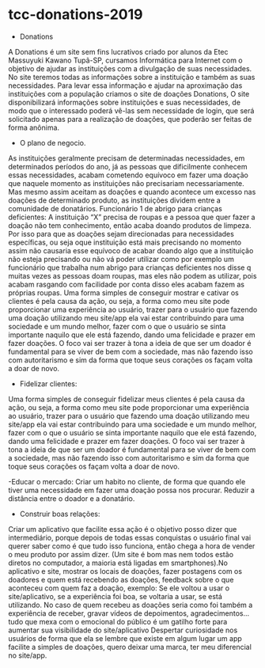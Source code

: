 # tcc-donations-2019
- Donations

A Donations é um site sem fins lucrativos criado por alunos da Etec Massuyuki Kawano Tupã-SP, cursamos Informática para Internet com o objetivo de ajudar as instituições com a divulgação de suas necessidades. No site teremos todas as informações sobre a instituição e também as suas necessidades.  Para levar essa informação e ajudar na aproximação das instituições com a população criamos o site de doações Donations, O site disponibilizará informações sobre instituições e suas necessidades, de modo que o interessado poderá vê-las sem necessidade de login, que será solicitado apenas para a realização de doações, que poderão ser feitas de forma anônima.


- O plano de negocio.

As instituições geralmente precisam de determinadas necessidades, em determinados períodos do ano, já as pessoas que dificilmente conhecem essas necessidades, acabam cometendo equívoco em fazer uma doação que naquele momento as instituições não precisariam necessariamente. Mas mesmo assim aceitam as doações e quando acontece um excesso nas doações de determinado produto, as instituições dividem entre a comunidade de donatários. 
Funcionário 1 de abrigo para crianças deficientes: A instituição “X” precisa de roupas e a pessoa que quer fazer a doação não tem conhecimento, então acaba doando produtos de limpeza. 
Por isso para que as doações sejam direcionadas para necessidades específicas, ou seja oque instituição está mais precisando no momento assim não causaria esse equívoco de acabar doando algo que a instituição não esteja precisando ou não vá poder utilizar como por exemplo um funcionário que trabalha num abrigo para crianças deficientes nos disse q muitas vezes as pessoas doam roupas, mas eles não podem as utilizar, pois acabam rasgando com facilidade por conta disso eles acabam fazem as próprias roupas.
Uma forma simples de conseguir mostrar e cativar os clientes é pela causa da ação, ou seja, a forma como meu site pode proporcionar uma experiência ao usuário, trazer para o usuário que fazendo uma doação utilizando meu site/app ela vai estar contribuindo para uma sociedade e um mundo melhor, fazer com o que o usuário se sinta importante naquilo que ele está fazendo, dando uma felicidade e prazer em fazer doações. 
O foco vai ser trazer à tona a ideia de que ser um doador é fundamental para se viver de bem com a sociedade, mas não fazendo isso com autoritarismo e sim da forma que toque seus corações os façam volta a doar de novo.


- Fidelizar clientes: 

Uma forma simples de conseguir fidelizar meus clientes é pela causa da ação, ou seja, a forma como meu site pode proporcionar uma experiência ao usuário, trazer para o usuário que fazendo uma doação utilizando meu site/app ela vai estar contribuindo para uma sociedade e um mundo melhor, fazer com o que o usuário se sinta importante naquilo que ele está fazendo, dando uma felicidade e prazer em fazer doações. 
O foco vai ser trazer à tona a ideia de que ser um doador é fundamental para se viver de bem com a sociedade, mas não fazendo isso com autoritarismo e sim da forma que toque seus corações os façam volta a doar de novo.


-Educar o mercado:
Criar um habito no cliente, de forma que quando ele tiver uma necessidade em fazer uma doação possa nos procurar. 
Reduzir a distância entre o doador e a donatário.


- Construir boas relações:

Criar um aplicativo que facilite essa ação é o objetivo posso dizer que intermediário, porque depois de todas essas conquistas o usuário final vai querer saber como é que tudo isso funciona, então chega a hora de vender o meu produto por assim dizer.
(Um site é bom mas nem todos estão diretos no computador, a maioria está ligadas em smartphones).No aplicativo e site, mostrar os locais de doações, fazer postagens com os doadores e quem está recebendo as doações, feedback sobre o que aconteceu com quem faz a doação, exemplo: Se ele voltou a usar o site/aplicativo, se a experiência foi boa, se voltaria a usar, se está utilizando. No caso de quem recebeu as doações seria como foi também a experiência de receber, gravar vídeos de depoimentos, agradecimentos... tudo que mexa com o emocional do público é um
gatilho forte para aumentar sua visibilidade do site/aplicativo
Despertar curiosidade nos usuários de forma que ela se lembre que existe em algum lugar um app facilite a simples de doações, quero deixar uma marca, ter meu diferencial no site/app.
